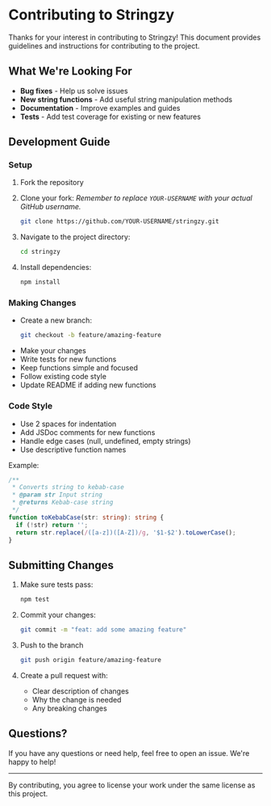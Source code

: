 # Contributing to Stringzy
Thanks for your interest in contributing to Stringzy! This document provides guidelines and instructions for contributing to the project.

## What We're Looking For
- **Bug fixes** - Help us solve issues
- **New string functions** - Add useful string manipulation methods
- **Documentation** - Improve examples and guides
- **Tests** - Add test coverage for existing or new features

## Development Guide

### Setup
1. Fork the repository
2. Clone your fork:
    _Remember to replace `YOUR-USERNAME` with your actual GitHub username._
    ```bash
    git clone https://github.com/YOUR-USERNAME/stringzy.git
    ```

3. Navigate to the project directory:
    ```bash
    cd stringzy
    ```

4. Install dependencies:
    ```bash
    npm install
    ```


### Making Changes
- Create a new branch:
    ```bash
    git checkout -b feature/amazing-feature
    ```
- Make your changes
- Write tests for new functions
- Keep functions simple and focused
- Follow existing code style
- Update README if adding new functions

### Code Style
- Use 2 spaces for indentation
- Add JSDoc comments for new functions
- Handle edge cases (null, undefined, empty strings)
- Use descriptive function names

Example:
```ts
/**
 * Converts string to kebab-case
 * @param str Input string
 * @returns Kebab-case string
 */
function toKebabCase(str: string): string {
  if (!str) return '';
  return str.replace(/([a-z])([A-Z])/g, '$1-$2').toLowerCase();
}
```

## Submitting Changes
1. Make sure tests pass: 
    ```bash
    npm test
    ```

2. Commit your changes: 
    ```bash
    git commit -m "feat: add some amazing feature"
    ```

3. Push to the branch
    ```bash
    git push origin feature/amazing-feature
    ```

4. Create a pull request with:
    - Clear description of changes
    - Why the change is needed
    - Any breaking changes

## Questions?
If you have any questions or need help, feel free to open an issue. We're happy to help!

---

By contributing, you agree to license your work under the same license as this project. 